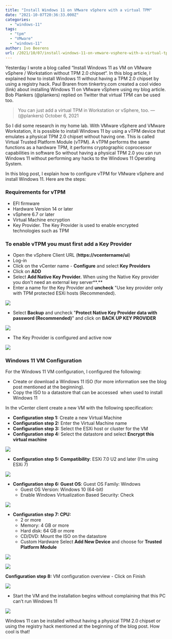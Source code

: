 ```yaml
---
title: "Install Windows 11 on VMware vSphere with a virtual TPM"
date: "2021-10-07T20:36:33.000Z"
categories: 
  - "windows-11"
tags: 
  - "tpm"
  - "VMware"
  - "windows-11"
author: Ivo Beerens
url: /2021/10/07/install-windows-11-on-vmware-vsphere-with-a-virtual-tpm/
---
```


Yesterday I wrote a blog called “Install Windows 11 as VM on VMware vSphere / Workstation without TPM 2.0 chipset“. In this blog article, I explained how to install Windows 11 without having a TPM 2.0 chipset by using a registry hack. Paul Braren from tinkertry.com created a cool video (link) about installing Windows 11 on VMware vSphere using my blog article. Bob Plankers (@plankers) replied on Twitter that virtual TPM can be used too.

> You can just add a virtual TPM in Workstation or vSphere, too. — (@plankers) October 6, 2021

So I did some research in my home lab. With VMware vSphere and VMware Workstation, it is possible to install Windows 11 by using a vTPM device that emulates a physical TPM 2.0 chipset without having one. This is called Virtual Trusted Platform Module (vTPM). A vTPM performs the same functions as a hardware TPM, it performs cryptographic coprocessor capabilities in software So without having a physical TPM 2.0 you can run Windows 11 without performing any hacks to the Windows 11 Operating System.

In this blog post, I explain how to configure vTPM for VMware vSphere and install Windows 11. Here are the steps:

### **Requirements for vTPM**

- EFI firmware
- Hardware Version 14 or later
- vSphere 6.7 or later
- Virtual Machine encryption
- Key Provider. The Key Provider is used to enable encrypted technologies such as TPM

### To enable vTPM you must first add a Key Provider

- Open the vSphere Client URL (**https://vcentername/ui**)
- Log-in
- Click on the vCenter name - **Configure** and select **Key Providers**
- Click on **ADD**
- Select **Add Native Key Provider.** When using the Native Key provider you don't need an external key server**.**
- Enter a name for the Key Provider and **uncheck** "Use key provider only with TPM protected ESXi hosts (Recommended).

[![](images/1-1-300x143.jpg)](images/1-1.jpg)

- Select **Backup** and uncheck "**Protect Native Key Provider data with password (Recommended)**" and click on **BACK UP KEY PROVIDER**

[![](images/2-1-300x199.jpg)](images/2-1.jpg)

- The Key Provider is configured and active now

[![](images/3-1-300x208.jpg)](images/3-1.jpg)

### **Windows 11 VM Configuration**

For the Windows 11 VM configuration, I configured the following:

- Create or download a Windows 11 ISO (for more information see the blog post mentioned at the beginning).
- Copy the ISO to a datastore that can be accessed  when used to install Windows 11

In the vCenter client create a new VM with the following specification:

- **Configuration step 1:** Create a new Virtual Machine
- **Configuration step 2:** Enter the Virtual Machine name
- **Configuration step 3:** Select the ESXi host or cluster for the VM
- **Configuration step 4:** Select the datastore and select **Encrypt this virtual machine**

[![](images/VMEncrypt-300x198.jpg)](images/VMEncrypt.jpg)

- **Configuration step 5: Compatibility**: ESXi 7.0 U2 and later (I’m using ESXi 7)

[![](images/VMGuestOS-300x197.jpg)](images/VMGuestOS.jpg)

- **Configuration step 6: Guest OS**: Guest OS Family: Windows
  - Guest OS Version: Windows 10 (64-bit)
  - Enable Windows Virtualization Based Security: Check

[![](images/VMGuestOS-300x197.jpg)](images/VMGuestOS.jpg)

- **Configuration step 7: CPU:** 
  - 2 or more
  - Memory: 4 GB or more
  - Hard disk: 64 GB or more
  - CD/DVD: Mount the ISO on the datastore
  - Custom Hardware Select **Add New Device** and choose for **Trusted Platform Module**

[![](images/VMADDTPM-300x241.jpg)](images/VMADDTPM.jpg)

[![](images/VMTOM-300x245.jpg)](images/VMTOM.jpg)

  **Configuration step 8:** VM configuration overview
    - Click on Finish

[![](images/VMoverview-300x265.jpg)](images/VMoverview.jpg)

- Start the VM and the installation begins without complaining that this PC can’t run Windows 11

[![](images/VM-Boot-300x232.jpg)](images/VM-Boot.jpg)

Windows 11 can be installed without having a physical TPM 2.0 chipset or using the registry hack mentioned at the beginning of the blog post. How cool is that!
